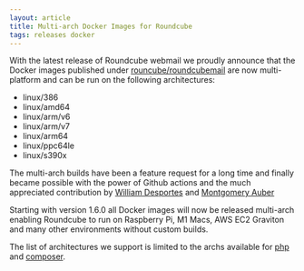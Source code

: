 ```yaml
---
layout: article
title: Multi-arch Docker Images for Roundcube
tags: releases docker
---
```

With the latest release of Roundcube webmail we proudly announce that the Docker images
published under [rouncube/roundcubemail](https://hub.docker.com/r/roundcube/roundcubemail/)
are now multi-platform and can be run on the following architectures:

* linux/386
* linux/amd64
* linux/arm/v6
* linux/arm/v7
* linux/arm64
* linux/ppc64le
* linux/s390x

The multi-arch builds have been a feature request for a long time and finally became possible with 
the power of Github actions and the much appreciated contribution by 
[William Desportes](https://github.com/williamdes) and [Montgomery Auber](https://www.linkedin.com/in/montgomery-auber-658405259/)

Starting with version 1.6.0 all Docker images will now be released multi-arch enabling Roundcube to
run on Raspberry Pi, M1 Macs, AWS EC2 Graviton and many other environments without custom builds.

The list of architectures we support is limited to the archs available for [php](https://hub.docker.com/_/php)
and [composer](https://hub.docker.com/_/composer).
